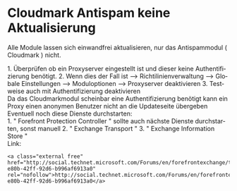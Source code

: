# Cloudmark Antispam keine Aktualisierung

Alle Module lassen sich einwandfrei aktualisieren, nur das Antispammodul ( Cloudmark ) nicht.

<div class="vector-body" id="bkmrk-%C3%9Cberpr%C3%BCfen-ob-ein-pr"><div class="mw-body-content mw-content-ltr" dir="ltr" lang="de"><div class="mw-parser-output">1. Überprüfen ob ein Proxyserver eingestellt ist und dieser keine Authentifizierung benötigt.
2. Wenn dies der Fall ist --&gt; Richtilinienverwaltung --&gt; Globale Einstellungen --&gt; Moduloptionen --&gt; Proxyserver deaktivieren
3. Testweise auch mit Authentifizierung deaktivieren

</div></div></div>Da das Cloudmarkmodul scheinbar eine Authentifizierung benötigt kann ein Proxy einen anonymen Benutzer nicht an die Updateseite übergeben  
Eventuell noch diese Dienste durchstarten:

<div class="vector-body" id="bkmrk-%22-forefront-protecti"><div class="mw-body-content mw-content-ltr" dir="ltr" lang="de"><div class="mw-parser-output">1. " Forefront Protection Controller " sollte auch nächste Dienste durchstarten, sonst manuell
2. " Exchange Transport "
3. " Exchange Information Store "

</div></div></div>Link:

```
<a class="external free" href="http://social.technet.microsoft.com/Forums/en/forefrontexchange/thread/b35414f4-e80b-42ff-92d6-b996af6913a0" rel="nofollow">http://social.technet.microsoft.com/Forums/en/forefrontexchange/thread/b35414f4-e80b-42ff-92d6-b996af6913a0</a>
```